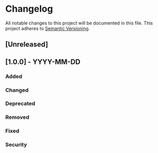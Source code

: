 # Changelog

All notable changes to this project will be documented in this file. This project adheres to [Semantic Versioning](https://semver.org/spec/v2.0.0.html).

## [Unreleased]

## [1.0.0] - YYYY-MM-DD

### Added

### Changed

### Deprecated

### Removed

### Fixed

### Security

